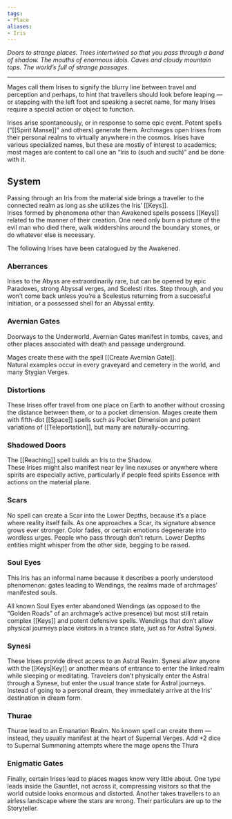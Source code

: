```yaml
---
tags:
- Place
aliases:
- Iris
---
```


_Doors to strange places. Trees intertwined so that you pass through a band of shadow. The mouths of enormous idols. Caves and cloudy mountain tops. The world’s full of strange passages._

---

Mages call them Irises to signify the blurry line between travel and perception and perhaps, to hint that travellers should look before leaping — or stepping with the left foot and speaking a secret name, for many Irises require a special action or object to function.

Irises arise spontaneously, or in response to some epic event. Potent spells (“[[Spirit Manse]]" and others) generate them. Archmages open Irises from their personal realms to virtually anywhere in the cosmos. Irises have various specialized names, but these are mostly of interest to academics; most mages are content to call one an “Iris to (such and such)” and be done with it.

## System

Passing through an Iris from the material side brings a traveller to the connected realm as long as she utilizes the Iris’ [[Keys]].\
Irises formed by phenomena other than Awakened spells possess [[Keys]] related to the manner of their creation. One need only burn a picture of the evil man who died there, walk widdershins around the boundary stones, or do whatever else is necessary.

The following Irises have been catalogued by the Awakened.

### Aberrances

Irises to the Abyss are extraordinarily rare, but can be opened by epic Paradoxes, strong Abyssal verges, and Scelesti rites. Step through, and you won’t come back unless you’re a Scelestus returning from a successful initiation, or a possessed shell for an Abyssal entity.

### Avernian Gates

Doorways to the Underworld, Avernian Gates manifest in tombs, caves, and other places associated with death and passage underground.

Mages create these with the spell [[Create Avernian Gate]].\
Natural examples occur in every graveyard and cemetery in the world, and many Stygian Verges.

### Distortions

These Irises offer travel from one place on Earth to another without crossing the distance between them, or to a pocket dimension. Mages create them with fifth-dot [[Space]] spells such as Pocket Dimension and potent variations of [[Teleportation]], but many are naturally-occurring.

### Shadowed Doors

The [[Reaching]] spell builds an Iris to the Shadow.\
These Irises might also manifest near ley line nexuses or anywhere where spirits are especially active, particularly if people feed spirits Essence with actions on the material plane.

### Scars

No spell can create a Scar into the Lower Depths, because it’s a place where reality itself fails. As one approaches a Scar, its signature absence grows ever stronger. Color fades, or certain emotions degenerate into wordless urges. People who pass through don’t return. Lower Depths entities might whisper from the other side, begging to be raised.

### Soul Eyes

This Iris has an informal name because it describes a poorly understood phenomenon: gates leading to Wendings, the realms made of archmages’ manifested souls.

All known Soul Eyes enter abandoned Wendings (as opposed to the “Golden Roads” of an archmage’s active presence) but most still retain complex [[Keys]] and potent defensive spells. Wendings that don’t allow physical journeys place visitors in a trance state, just as for Astral Synesi.

### Synesi

These Irises provide direct access to an Astral Realm. Synesi allow anyone with the [[Keys|Key]] or another means of entrance to enter the linked realm while sleeping or meditating. Travelers don’t physically enter the Astral through a Synese, but enter the usual trance state for Astral journeys. Instead of going to a personal dream, they immediately arrive at the Iris’ destination in dream form.

### Thurae

Thurae lead to an Emanation Realm. No known spell can create them — instead, they usually manifest at the heart of Supernal Verges. Add +2 dice to Supernal Summoning attempts where the mage opens the Thura

### Enigmatic Gates

Finally, certain Irises lead to places mages know very little about. One type leads inside the Gauntlet, not across it, compressing visitors so that the world outside looks enormous and distorted. Another takes travellers to an airless landscape where the stars are wrong. Their particulars are up to the Storyteller.